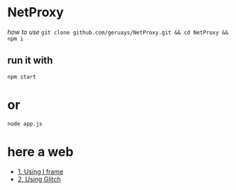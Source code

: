 # NetProxy


*how to use*
``git clone github.com/geruays/NetProxy.git && cd NetProxy && npm i``

## run it with
``npm start``
# or
``node app.js``


# here a web
- [1. Using I frame](http://netfl.proxy.cloudns.ph/)
- [2. Using Glitch](https://netprox.glitch.me/)

